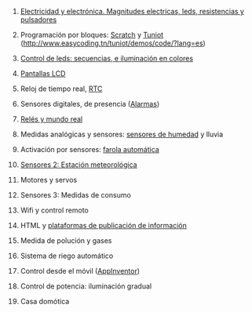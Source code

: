 1. [Electricidad y electrónica. Magnitudes electricas, leds, resistencias y pulsadores](./Electronica.md)

1. Programación por bloques: [Scratch](./scratch.md) y [Tuniot](./ProgramacionBloques.md) (http://www.easycoding.tn/tuniot/demos/code/?lang=es)

1. [Control de leds: secuencias, e iluminación en colores](./Leds.md)

1. [Pantallas LCD](./LCD.md)

1. Reloj de tiempo real, [RTC](./Reloj_RTC.md)

1. Sensores digitales, de presencia ([Alarmas](./Alarma-Rele.md))

1. [Relés y mundo real](./Reles.md)

1. Medidas analógicas y sensores: [sensores de humedad](./Riego_automatico.md) y lluvia

1. Activación por sensores: [farola automática](./Iluminacion_automatica.md)

1. [Sensores 2:  Estación meteorológica](./Sensores_atmosfericos.md)

1. Motores y servos

1. Sensores 3: Medidas de consumo

1. Wifi y control remoto

1. HTML y [plataformas de publicación de información](./Plataformas.md)

1. Medida de polución y gases

1. Sistema de riego automático

1. Control desde el móvil ([AppInventor](./appinventor.md))

1. Control de potencia: iluminación gradual

1. Casa domótica
